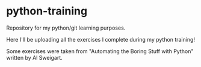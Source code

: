 # python-training
Repository for my python/git learning purposes.

Here I'll be uploading all the exercises I complete during my python training!

Some exercises were taken from "Automating the Boring Stuff with Python" written by Al Sweigart.